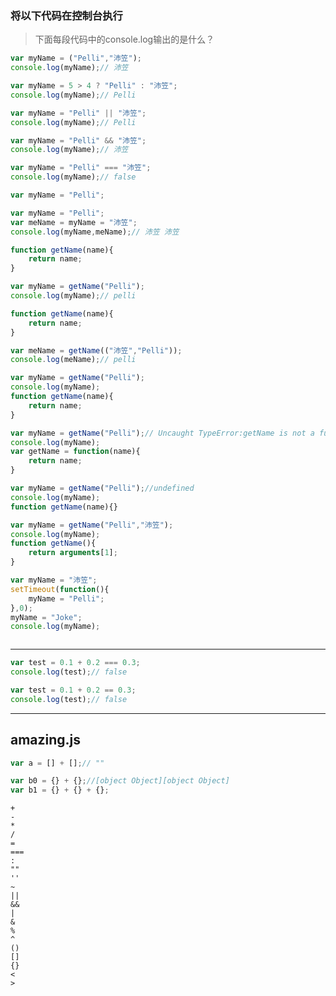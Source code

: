 ### 将以下代码在控制台执行

> 下面每段代码中的console.log输出的是什么？

```javascript
var myName = ("Pelli","沛笠");
console.log(myName);// 沛笠
```

```javascript
var myName = 5 > 4 ? "Pelli" : "沛笠";
console.log(myName);// Pelli
```

```javascript
var myName = "Pelli" || "沛笠";
console.log(myName);// Pelli
```

```javascript
var myName = "Pelli" && "沛笠";
console.log(myName);// 沛笠
```

```javascript
var myName = "Pelli" === "沛笠";
console.log(myName);// false
```

```javascript
var myName = "Pelli";

```

```javascript
var myName = "Pelli";
var meName = myName = "沛笠";
console.log(myName,meName);// 沛笠 沛笠
```

```javascript
function getName(name){
    return name;
}

var myName = getName("Pelli");
console.log(myName);// pelli
```

```javascript
function getName(name){
    return name;
}

var meName = getName(("沛笠","Pelli"));
console.log(meName);// pelli
```

```javascript
var myName = getName("Pelli");
console.log(myName);
function getName(name){
    return name;
}
```

```javascript
var myName = getName("Pelli");// Uncaught TypeError:getName is not a function
console.log(myName);
var getName = function(name){
    return name;
}
```

```javascript
var myName = getName("Pelli");//undefined
console.log(myName);
function getName(name){}
```

```javascript
var myName = getName("Pelli","沛笠");
console.log(myName);
function getName(){
    return arguments[1];
}
```

```javascript
var myName = "沛笠";
setTimeout(function(){
    myName = "Pelli";
},0);
myName = "Joke";
console.log(myName);
```

```javascript

```

---

```javascript
var test = 0.1 + 0.2 === 0.3;
console.log(test);// false

var test = 0.1 + 0.2 == 0.3;
console.log(test);// false
```

---

## amazing.js

```javascript
var a = [] + [];// ""
```

```javascript
var b0 = {} + {};//[object Object][object Object]
var b1 = {} + {} + {};
```

```
+
-
*
/
=
===
:
""
''
~
||
&&
|
&
%
^
()
[]
{}
<
>


```
